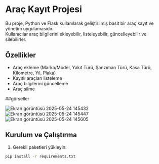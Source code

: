 # Araç Kayıt Projesi

Bu proje, Python ve Flask kullanılarak geliştirilmiş basit bir araç kayıt ve yönetim uygulamasıdır.  
Kullanıcılar araç bilgilerini ekleyebilir, listeleyebilir, güncelleyebilir ve silebilirler.

## Özellikler

- Araç ekleme (Marka/Model, Yakıt Türü, Şanzıman Türü, Kasa Türü, Kilometre, Yıl, Plaka)
- Kayıtlı araçları listeleme
- Araç bilgilerini güncelleme
- Araç silme

##görseller
  
![Ekran görüntüsü 2025-05-24 145432](https://github.com/user-attachments/assets/11cfb39f-aa11-4ae7-8c74-9307d8c25824)
![Ekran görüntüsü 2025-05-24 145447](https://github.com/user-attachments/assets/a1912e95-a514-416d-b5c6-8204b42cfb3c)
![Ekran görüntüsü 2025-05-24 145605](https://github.com/user-attachments/assets/d3caca8e-59db-4b57-a6d9-29e2e7fb4223)

## Kurulum ve Çalıştırma

1. Gerekli paketleri yükleyin:

```bash
pip install -r requirements.txt





